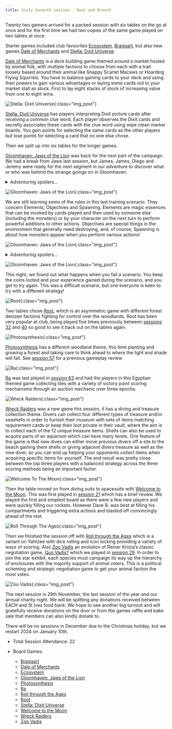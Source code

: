 ```yaml
---
title: Sixty Seventh session - Root and Branch
---
```


Twenty two gamers arrived for a packed session with six tables on the go at once and for the first time we had two copies of the same game played on two tables at once. 

Starter games included club favourites [Ecosystem][E], [Braggart][Brag], but also new games [Dale of Merchants][DoM] and [Stella: Dixit Universe][SDU].

[Dale of Merchants][DoM] is a deck building game themed around a market hosted by animal folk, with multiple factions to choose from each with a trait loosely based around their animal like Snappy Scarlet Macaws or Hoarding Flying Squirrels. You have to balance gaining cards to your deck and using their powers to gain various advantages or laying some cards out to your market stall as stock. First to lay eight stacks of stock of increasing value from one to eight wins. 

![Stella: Dixit Universe](/images/posts/2023_11_15/StellaDixit01.jpg "Stella: Dixit Universe"){:class="img_post"}

[Stella: Dixit Universe][SDU] has players interpreting Dixit picture cards after receiving a common clue word. Each player observes the Dixit cards and secretly associates these cards with the clue word using wipe clean marker boards. You gain points for selecting the same cards as the other players but lose points for selecting a card that no one else chose.
 
Then we split up into six tables for the longer games.

<a id="jaws-scenario4"></a>
[Gloomhaven: Jaws of the Lion][GJL] was back for the next part of the campaign. We had a break from Jaws last session, but James, James, Diego and Jeremy were ready for the next segment in our adventure to discover what or who was behind the strange goings on in Gloomhaven.

<details><summary>Adventuring spoilers...</summary>
The party tracked down the building marked on the map they found on the ship to find it was a burnt empty shell. But with a little bit of digging through the rubble we found a set of stairs leading into a foul smelling chamber filled with red-robed zealots chanting something incomprehensible.
<br><br>
Suddenly 4 massive stones erupted from the floor, and huge cracks started appearing in the ceiling. It was time to stop whatever was going on here!
</details>

![Gloomhaven: Jaws of the Lion](/images/posts/2023_11_15/Jaws01.jpg "Gloomhaven: Jaws of the Lion"){:class="img_post"}

We are still learning some of the rules in this last training scenario. They concern Elements, Objectives and Spawning. Elements are magic essences that can be invoked by cards played and then used by someone else (including the monsters) or by your character on the next turn to perform powerful additions to other actions. Objectives are special things in the environment that generally need destroying, and, of course, Spawning is about how monsters appear when you perform various actions!

![Gloomhaven: Jaws of the Lion](/images/posts/2023_11_15/Jaws02.jpg "Gloomhaven: Jaws of the Lion"){:class="img_post"}

<details><summary>Adventuring spoilers...</summary>
So the party had 4 objectives to destroy - the summoning stones - to disrupt the ritual. Unfortunately the group did not have a good start with several bad moves and actions that either didn't land their hits or meant they didn't reach their intended targets. Joe did the best by using his void magic to control some of the zealots to attack each other and use the elements to heal other party members. But then his luck ran out when he ventured too far into the battle and got targeted and taken down.
<br><br>
The rest of the group rallied and managed to take out the remaining zealots and Trocian used his sickles to take down a stone golem. Theyren then triggered a spawning event by destroying the second stone - where more zealots piled into the room from another passage. Milly used her big bang to do some serious damage to a group of zealots and an objective but soon succumbed to a barrage of blows.
<br><br>
Theyren deftly took out the last objective, whilst Trocian healed, but unfortunately they were overwhelmed by more foes from the depths and so we had to concede the scenario.
</details>

![Gloomhaven: Jaws of the Lion](/images/posts/2023_11_15/Jaws03.jpg "Gloomhaven: Jaws of the Lion"){:class="img_post"}

This night, we found out what happens when you fail a scenario. You keep the coins looted and your experience gained during the scenario, and you get to try again. This was a difficult scenario, but one everyone is keen to try with a different strategy!

![Root](/images/posts/2023_11_15/Root01.jpg "Root"){:class="img_post"}

Two tables chose [Root][R], which is an asymmetric game with different forest denizen factions fighting for control over the woodlands. Root has been very popular at club, being played five times previously between [sessions 32][32] and [40][40] so good to see it back out on the tables again.

![Photosynthesis](/images/posts/2023_11_15/Photosynthesis01.jpg "Photosynthesis"){:class="img_post"}

[Photosynthesis][Ph] has a different woodland theme, this time planting and growing a forest and taking care to think ahead to where the light and shade will fall. See [session 57][57] for a previous gameplay review.

![Ra](/images/posts/2023_11_15/Ra01.jpg "Ra"){:class="img_post"}

[Ra][Ra] was last played in [session 63][63] and had the players in this Egyptian themed game collecting tiles with a variety of victory point scoring mechanisms through an auction mechanic over three epochs.

![Wreck Raiders](/images/posts/2023_11_15/WreckRaiders01.jpg "Wreck Raiders"){:class="img_post"}

[Wreck Raiders][WR] was a new game this session, it has a diving and treasure collection theme. Divers can collect four different types of treasure and/or seashells in order to furnish their museum with sets of items matching requirement cards or keep their loot private in their vault, where the aim is to collect each of the 12 unique treasure items. Shells can also be used to acquire parts of an aquarium which can have many levels. One feature of the game is that new dives can either move previous divers off a site to the beach gaining them shells or giving adjacent divers treasure as well as the new diver, so you can end up helping your opponents collect items when acquiring specific items for yourself. The end result was pretty close between the top three players with a balanced strategy across the three scoring methods being an important factor.

![Welcome To The Moon](/images/posts/2023_11_15/WelcomeToMoon01.jpg "Welcome To The Moon"){:class="img_post"}

Then the table moved on from diving suits to spacesuits with [Welcome to the Moon][WTM]. This was first played in [session 21][21] which has a brief review. We played the first and simplest board as there were a few new players and were quickly filling our rockets. However Dave B. was best at filling his compartments and triggering extra actions and blasted off convincingly ahead of the rest.

![Roll Through The Ages](/images/posts/2023_11_15/RollThroughAges01.jpg "Roll Through The Ages"){:class="img_post"}

Then we finished the session off with [Roll through the Ages][RttA] which is a variant on Yahtzee with dice rolling and icon locking providing a variety of ways of scoring. Also [Zoo Vadis][ZV] an evolution of Reiner Knizia’s classic negotiation game, [Quo Vadis?][QV] which we played in [session 29][29]. In order to join the star exhibit, each species must campaign its way up the hierarchy of enclosures with the majority support of animal voters. This is a political scheming and strategic negotiation game to get your animal faction the most votes.

![Zoo Vadis](/images/posts/2023_11_15/ZooVadis01.jpg "Zoo Vadis"){:class="img_post"}

The next session is 29th November, the last session of the year and our annual charity night. We will be splitting any donations received between EACH and St Ives food bank. We hope to see another big turnout and will gratefully receive donations on the door or from the games raffle and bake sale that members can also kindly donate to. 

There will be no sessions in December due to the Christmas holiday, but we restart 2024 on January 10th.

* Total Session Attendance: 22
* Board Games:

	 * [Braggart][Brag]
	 * [Dale of Merchants][DoM]
	 * [Ecosystem][E]
	 * [Gloomhaven: Jaws of the Lion][GJL]
	 * [Photosynthesis][Ph]
	 * [Ra][Ra]
	 * [Roll through the Ages][RttA]
	 * [Root][R]
	 * [Stella: Dixit Universe][SDU]
	 * [Welcome to the Moon][WTM]
	 * [Wreck Raiders][WR]
	 * [Zoo Vadis][ZV]

[21]: /2022/01/12/twentyfirst-session.html
[29]: /2022/05/04/twentyninth-session.html
[32]: /2022/06/15/thirtysecond-session.html
[40]: /2022/10/05/fortieth-session.html
[57]: /2023/06/28/fiftyseventh-session.html
[63]: /2023/09/20/sixtythird-session.html

[Brag]: {{site.data.BoardGameLinks.Braggart.Link}}
[DoM]: {{site.data.BoardGameLinks.DaleOfMerchants.Link}}
[E]: {{site.data.BoardGameLinks.Ecosystem.Link}}
[GJL]: {{site.data.BoardGameLinks.GloomhavenJawsOfTheLion.Link}}
[Ph]: {{site.data.BoardGameLinks.Photosynthesis.Link}}
[Ra]: {{site.data.BoardGameLinks.Ra.Link}}
[RttA]: {{site.data.BoardGameLinks.RollThroughTheAges.Link}}
[R]: {{site.data.BoardGameLinks.Root.Link}}
[SDU]: {{site.data.BoardGameLinks.StellaDixitUniverse.Link}}
[WTM]: {{site.data.BoardGameLinks.WelcomeToTheMoon.Link}}
[WR]: {{site.data.BoardGameLinks.WreckRaiders.Link}}
[ZV]: {{site.data.BoardGameLinks.ZooVadis.Link}}
[QV]: {{site.data.BoardGameLinks.QuoVadis.Link}}

[Contact]: /Contact.html
